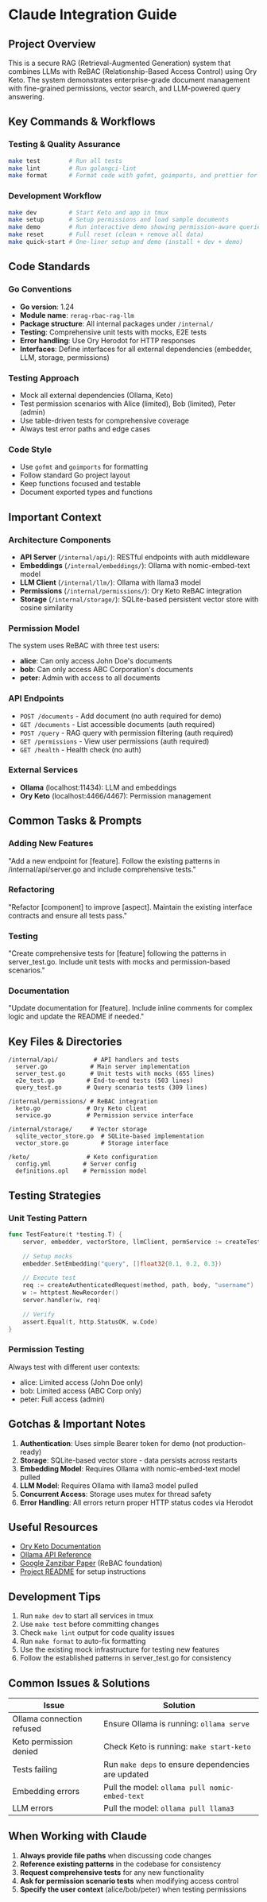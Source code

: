 # Claude Integration Guide

## Project Overview

This is a secure RAG (Retrieval-Augmented Generation) system that combines LLMs
with ReBAC (Relationship-Based Access Control) using Ory Keto. The system
demonstrates enterprise-grade document management with fine-grained permissions,
vector search, and LLM-powered query answering.

## Key Commands & Workflows

### Testing & Quality Assurance

```bash
make test        # Run all tests
make lint        # Run golangci-lint
make format      # Format code with gofmt, goimports, and prettier for markdown
```

### Development Workflow

```bash
make dev         # Start Keto and app in tmux
make setup       # Setup permissions and load sample documents
make demo        # Run interactive demo showing permission-aware queries
make reset       # Full reset (clean + remove all data)
make quick-start # One-liner setup and demo (install + dev + demo)
```

## Code Standards

### Go Conventions

- **Go version**: 1.24
- **Module name**: `rerag-rbac-rag-llm`
- **Package structure**: All internal packages under `/internal/`
- **Testing**: Comprehensive unit tests with mocks, E2E tests
- **Error handling**: Use Ory Herodot for HTTP responses
- **Interfaces**: Define interfaces for all external dependencies (embedder,
  LLM, storage, permissions)

### Testing Approach

- Mock all external dependencies (Ollama, Keto)
- Test permission scenarios with Alice (limited), Bob (limited), Peter (admin)
- Use table-driven tests for comprehensive coverage
- Always test error paths and edge cases

### Code Style

- Use `gofmt` and `goimports` for formatting
- Follow standard Go project layout
- Keep functions focused and testable
- Document exported types and functions

## Important Context

### Architecture Components

- **API Server** (`/internal/api/`): RESTful endpoints with auth middleware
- **Embeddings** (`/internal/embeddings/`): Ollama with nomic-embed-text model
- **LLM Client** (`/internal/llm/`): Ollama with llama3 model
- **Permissions** (`/internal/permissions/`): Ory Keto ReBAC integration
- **Storage** (`/internal/storage/`): SQLite-based persistent vector store with
  cosine similarity

### Permission Model

The system uses ReBAC with three test users:

- **alice**: Can only access John Doe's documents
- **bob**: Can only access ABC Corporation's documents
- **peter**: Admin with access to all documents

### API Endpoints

- `POST /documents` - Add document (no auth required for demo)
- `GET /documents` - List accessible documents (auth required)
- `POST /query` - RAG query with permission filtering (auth required)
- `GET /permissions` - View user permissions (auth required)
- `GET /health` - Health check (no auth)

### External Services

- **Ollama** (localhost:11434): LLM and embeddings
- **Ory Keto** (localhost:4466/4467): Permission management

## Common Tasks & Prompts

### Adding New Features

"Add a new endpoint for [feature]. Follow the existing patterns in
/internal/api/server.go and include comprehensive tests."

### Refactoring

"Refactor [component] to improve [aspect]. Maintain the existing interface
contracts and ensure all tests pass."

### Testing

"Create comprehensive tests for [feature] following the patterns in
server_test.go. Include unit tests with mocks and permission-based scenarios."

### Documentation

"Update documentation for [feature]. Include inline comments for complex logic
and update the README if needed."

## Key Files & Directories

```
/internal/api/          # API handlers and tests
  server.go            # Main server implementation
  server_test.go       # Unit tests with mocks (655 lines)
  e2e_test.go         # End-to-end tests (503 lines)
  query_test.go       # Query scenario tests (309 lines)

/internal/permissions/ # ReBAC integration
  keto.go             # Ory Keto client
  service.go          # Permission service interface

/internal/storage/     # Vector storage
  sqlite_vector_store.go  # SQLite-based implementation
  vector_store.go         # Storage interface

/keto/                # Keto configuration
  config.yml         # Server config
  definitions.opl    # Permission model
```

## Testing Strategies

### Unit Testing Pattern

```go
func TestFeature(t *testing.T) {
    server, embedder, vectorStore, llmClient, permService := createTestServer()

    // Setup mocks
    embedder.SetEmbedding("query", []float32{0.1, 0.2, 0.3})

    // Execute test
    req := createAuthenticatedRequest(method, path, body, "username")
    w := httptest.NewRecorder()
    server.handler(w, req)

    // Verify
    assert.Equal(t, http.StatusOK, w.Code)
}
```

### Permission Testing

Always test with different user contexts:

- alice: Limited access (John Doe only)
- bob: Limited access (ABC Corp only)
- peter: Full access (admin)

## Gotchas & Important Notes

1. **Authentication**: Uses simple Bearer token for demo (not production-ready)
2. **Storage**: SQLite-based vector store - data persists across restarts
3. **Embedding Model**: Requires Ollama with nomic-embed-text model pulled
4. **LLM Model**: Requires Ollama with llama3 model pulled
5. **Concurrent Access**: Storage uses mutex for thread safety
6. **Error Handling**: All errors return proper HTTP status codes via Herodot

## Useful Resources

- [Ory Keto Documentation](https://www.ory.sh/docs/keto)
- [Ollama API Reference](https://github.com/ollama/ollama/blob/main/docs/api.md)
- [Google Zanzibar Paper](https://research.google/pubs/pub48190/) (ReBAC
  foundation)
- [Project README](./README.md) for setup instructions

## Development Tips

1. Run `make dev` to start all services in tmux
2. Use `make test` before committing changes
3. Check `make lint` output for code quality issues
4. Run `make format` to auto-fix formatting
5. Use the existing mock infrastructure for testing new features
6. Follow the established patterns in server_test.go for consistency

## Common Issues & Solutions

| Issue                     | Solution                                           |
| ------------------------- | -------------------------------------------------- |
| Ollama connection refused | Ensure Ollama is running: `ollama serve`           |
| Keto permission denied    | Check Keto is running: `make start-keto`           |
| Tests failing             | Run `make deps` to ensure dependencies are updated |
| Embedding errors          | Pull the model: `ollama pull nomic-embed-text`     |
| LLM errors                | Pull the model: `ollama pull llama3`               |

## When Working with Claude

1. **Always provide file paths** when discussing code changes
2. **Reference existing patterns** in the codebase for consistency
3. **Request comprehensive tests** for any new functionality
4. **Ask for permission scenario tests** when modifying access control
5. **Specify the user context** (alice/bob/peter) when testing permissions
